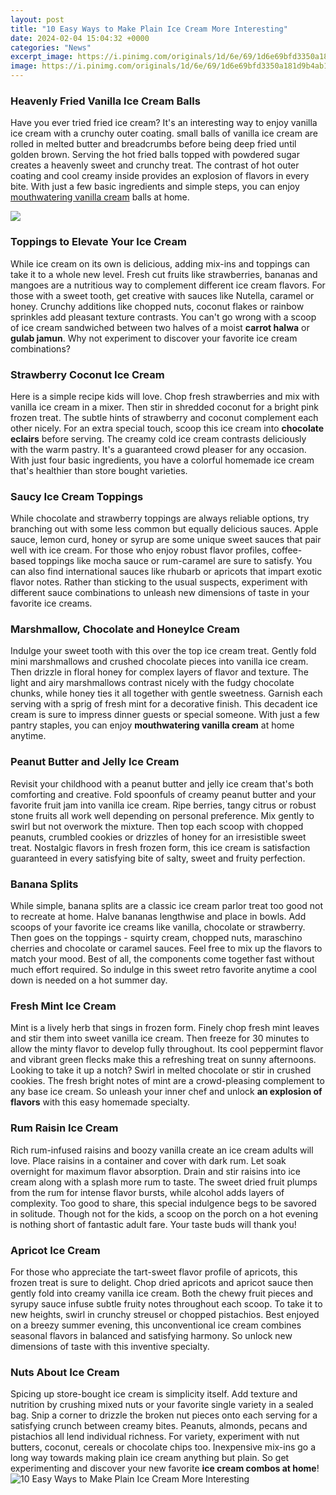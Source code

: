 ```yaml
---
layout: post
title: "10 Easy Ways to Make Plain Ice Cream More Interesting"
date: 2024-02-04 15:04:32 +0000
categories: "News"
excerpt_image: https://i.pinimg.com/originals/1d/6e/69/1d6e69bfd3350a181d9b4ab111b152a4.jpg
image: https://i.pinimg.com/originals/1d/6e/69/1d6e69bfd3350a181d9b4ab111b152a4.jpg
---
```


### Heavenly Fried Vanilla Ice Cream Balls
Have you ever tried fried ice cream? It's an interesting way to enjoy vanilla ice cream with a crunchy outer coating. small balls of vanilla ice cream are rolled in melted butter and breadcrumbs before being deep fried until golden brown. Serving the hot fried balls topped with powdered sugar creates a heavenly sweet and crunchy treat. The contrast of hot outer coating and cool creamy inside provides an explosion of flavors in every bite. With just a few basic ingredients and simple steps, you can enjoy [mouthwatering vanilla cream](https://yt.io.vn/collection/alberti) balls at home.

![](https://i.ytimg.com/vi/_Zt1EuIEhvw/maxresdefault.jpg)
### Toppings to Elevate Your Ice Cream 
While ice cream on its own is delicious, adding mix-ins and toppings can take it to a whole new level. Fresh cut fruits like strawberries, bananas and mangoes are a nutritious way to complement different ice cream flavors. For those with a sweet tooth, get creative with sauces like Nutella, caramel or honey. Crunchy additions like chopped nuts, coconut flakes or rainbow sprinkles add pleasant texture contrasts. You can't go wrong with a scoop of ice cream sandwiched between two halves of a moist **carrot halwa** or **gulab jamun**. Why not experiment to discover your favorite ice cream combinations?
### Strawberry Coconut Ice Cream 
Here is a simple recipe kids will love. Chop fresh strawberries and mix with vanilla ice cream in a mixer. Then stir in shredded coconut for a bright pink frozen treat. The subtle hints of strawberry and coconut complement each other nicely. For an extra special touch, scoop this ice cream into **chocolate eclairs** before serving. The creamy cold ice cream contrasts deliciously with the warm pastry. It's a guaranteed crowd pleaser for any occasion. With just four basic ingredients, you have a colorful homemade ice cream that's healthier than store bought varieties. 
### Saucy Ice Cream Toppings
While chocolate and strawberry toppings are always reliable options, try branching out with some less common but equally delicious sauces. Apple sauce, lemon curd, honey or syrup are some unique sweet sauces that pair well with ice cream. For those who enjoy robust flavor profiles, coffee-based toppings like mocha sauce or rum-caramel are sure to satisfy. You can also find international sauces like rhubarb or apricots that impart exotic flavor notes. Rather than sticking to the usual suspects, experiment with different sauce combinations to unleash new dimensions of taste in your favorite ice creams.
### Marshmallow, Chocolate and HoneyIce Cream 
Indulge your sweet tooth with this over the top ice cream treat. Gently fold mini marshmallows and crushed chocolate pieces into vanilla ice cream. Then drizzle in floral honey for complex layers of flavor and texture. The light and airy marshmallows contrast nicely with the fudgy chocolate chunks, while honey ties it all together with gentle sweetness. Garnish each serving with a sprig of fresh mint for a decorative finish. This decadent ice cream is sure to impress dinner guests or special someone. With just a few pantry staples, you can enjoy **mouthwatering vanilla cream** at home anytime. 
### Peanut Butter and Jelly Ice Cream
Revisit your childhood with a peanut butter and jelly ice cream that's both comforting and creative. Fold spoonfuls of creamy peanut butter and your favorite fruit jam into vanilla ice cream. Ripe berries, tangy citrus or robust stone fruits all work well depending on personal preference. Mix gently to swirl but not overwork the mixture. Then top each scoop with chopped peanuts, crumbled cookies or drizzles of honey for an irresistible sweet treat. Nostalgic flavors in fresh frozen form, this ice cream is satisfaction guaranteed in every satisfying bite of salty, sweet and fruity perfection.
### Banana Splits
While simple, banana splits are a classic ice cream parlor treat too good not to recreate at home. Halve bananas lengthwise and place in bowls. Add scoops of your favorite ice creams like vanilla, chocolate or strawberry. Then goes on the toppings - squirty cream, chopped nuts, maraschino cherries and chocolate or caramel sauces. Feel free to mix up the flavors to match your mood. Best of all, the components come together fast without much effort required. So indulge in this sweet retro favorite anytime a cool down is needed on a hot summer day.
### Fresh Mint Ice Cream
Mint is a lively herb that sings in frozen form. Finely chop fresh mint leaves and stir them into sweet vanilla ice cream. Then freeze for 30 minutes to allow the minty flavor to develop fully throughout. Its cool peppermint flavor and vibrant green flecks make this a refreshing treat on sunny afternoons. Looking to take it up a notch? Swirl in melted chocolate or stir in crushed cookies. The fresh bright notes of mint are a crowd-pleasing complement to any base ice cream. So unleash your inner chef and unlock **an explosion of flavors** with this easy homemade specialty. 
### Rum Raisin Ice Cream 
Rich rum-infused raisins and boozy vanilla create an ice cream adults will love. Place raisins in a container and cover with dark rum. Let soak overnight for maximum flavor absorption. Drain and stir raisins into ice cream along with a splash more rum to taste. The sweet dried fruit plumps from the rum for intense flavor bursts, while alcohol adds layers of complexity. Too good to share, this special indulgence begs to be savored in solitude. Though not for the kids, a scoop on the porch on a hot evening is nothing short of fantastic adult fare. Your taste buds will thank you!
### Apricot Ice Cream
For those who appreciate the tart-sweet flavor profile of apricots, this frozen treat is sure to delight. Chop dried apricots and apricot sauce then gently fold into creamy vanilla ice cream. Both the chewy fruit pieces and syrupy sauce infuse subtle fruity notes throughout each scoop. To take it to new heights, swirl in crunchy streusel or chopped pistachios. Best enjoyed on a breezy summer evening, this unconventional ice cream combines seasonal flavors in balanced and satisfying harmony. So unlock new dimensions of taste with this inventive specialty.
### Nuts About Ice Cream
Spicing up store-bought ice cream is simplicity itself. Add texture and nutrition by crushing mixed nuts or your favorite single variety in a sealed bag. Snip a corner to drizzle the broken nut pieces onto each serving for a satisfying crunch between creamy bites. Peanuts, almonds, pecans and pistachios all lend individual richness. For variety, experiment with nut butters, coconut, cereals or chocolate chips too. Inexpensive mix-ins go a long way towards making plain ice cream anything but plain. So get experimenting and discover your new favorite **ice cream combos at home**!
![10 Easy Ways to Make Plain Ice Cream More Interesting](https://i.pinimg.com/originals/1d/6e/69/1d6e69bfd3350a181d9b4ab111b152a4.jpg)